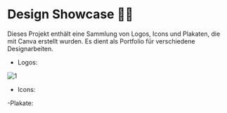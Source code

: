 # Design Showcase 🎨✨

Dieses Projekt enthält eine Sammlung von Logos, Icons und Plakaten, die mit Canva erstellt wurden. Es dient als Portfolio für verschiedene Designarbeiten.

- Logos:

![1](https://github.com/user-attachments/assets/ca61182c-2f3c-442d-bc82-d85c9480f84b)



- Icons:



-Plakate:

